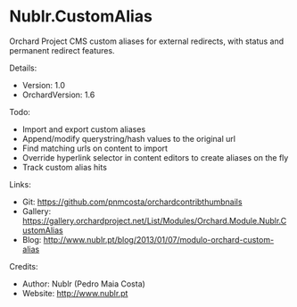 Nublr.CustomAlias
===================

Orchard Project CMS custom aliases for external redirects, with status and permanent redirect features.

Details:
- Version: 1.0
- OrchardVersion: 1.6

Todo:
- Import and export custom aliases
- Append/modify querystring/hash values to the original url
- Find matching urls on content to import 
- Override hyperlink selector in content editors to create aliases on the fly
- Track custom alias hits

Links:
- Git: https://github.com/pnmcosta/orchardcontribthumbnails
- Gallery: https://gallery.orchardproject.net/List/Modules/Orchard.Module.Nublr.CustomAlias
- Blog: http://www.nublr.pt/blog/2013/01/07/modulo-orchard-custom-alias

Credits:
- Author: Nublr (Pedro Maia Costa)
- Website: http://www.nublr.pt
